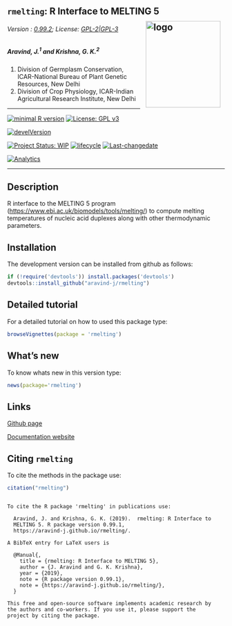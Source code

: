 
## `rmelting`: R Interface to MELTING 5 <img src="https://raw.githubusercontent.com/aravind-j/rmelting/master/inst/extdata/rmelting.png" align="right" alt="logo" width="173" height = "200" style = "padding: 10px; border: none; float: right;">

###### Version : [0.99.2](https://aravind-j.github.io/rmelting/); License: [GPL-2|GPL-3](https://www.r-project.org/Licenses/)

##### *Aravind, J.<sup>1</sup> and Krishna, G. K.<sup>2</sup>*

1.  Division of Germplasm Conservation, ICAR-National Bureau of Plant
    Genetic Resources, New Delhi
2.  Division of Crop Physiology, ICAR-Indian Agricultural Research
    Institute, New Delhi

-----

[![minimal R
version](https://img.shields.io/badge/R%3E%3D-3.0.2-6666ff.svg)](https://cran.r-project.org/)
[![License: GPL
v3](https://img.shields.io/badge/License-GPL%20v3-blue.svg)](https://www.gnu.org/licenses/gpl-3.0)
<!-- [[![CRAN_Status_Badge](https://www.r-pkg.org/badges/version-last-release/rmelting)](https://cran.r-project.org/package=rmelting) -->
<!-- [![rstudio mirror downloads](https://cranlogs.r-pkg.org/badges/grand-total/rmelting?color=green)](https://CRAN.R-project.org/package=rmelting) -->
<!-- [![packageversion](https://img.shields.io/badge/Package%20version-0.2.3.3-orange.svg)](https://github.com/aravind-j/rmelting) -->
[![develVersion](https://img.shields.io/badge/devel%20version-0.99.1-orange.svg)](https://github.com/aravind-j/rmelting)
<!-- [![GitHub Download Count](https://github-basic-badges.herokuapp.com/downloads/aravind-j/rmelting/total.svg)] -->
[![Project Status:
WIP](http://www.repostatus.org/badges/latest/wip.svg)](http://www.repostatus.org/#wip)
[![lifecycle](https://img.shields.io/badge/lifecycle-experimental-orange.svg)](https://www.tidyverse.org/lifecycle/#experimental)
[![Last-changedate](https://img.shields.io/badge/last%20change-2019--01--16-yellowgreen.svg)](/commits/master)
<!-- [![Rdoc](http://www.rdocumentation.org/badges/version/rmelting)](http://www.rdocumentation.org/packages/rmelting) -->
<!-- [![Zenodo DOI](https://zenodo.org/badge/DOI/10.5281/zenodo.841963.svg)](https://doi.org/10.5281/zenodo.841963) -->
[![Analytics](https://pro-pulsar-193905.appspot.com/UA-116683292-1/welcome-page)](https://github.com/aravind-j/google-analytics-beacon)

-----

## Description

R interface to the MELTING 5 program
(<https://www.ebi.ac.uk/biomodels/tools/melting/>) to compute melting
temperatures of nucleic acid duplexes along with other thermodynamic
parameters.

## Installation

<!-- The package can be installed from CRAN as follows:


```r
install.packages('rmelting', dependencies=TRUE)
```
-->

The development version can be installed from github as follows:

``` r
if (!require('devtools')) install.packages('devtools')
devtools::install_github("aravind-j/rmelting")
```

## Detailed tutorial

For a detailed tutorial on how to used this package type:

``` r
browseVignettes(package = 'rmelting')
```

## What’s new

To know whats new in this version type:

``` r
news(package='rmelting')
```

## Links

<!-- [CRAN page](https://cran.r-project.org/package=rmelting) -->

[Github page](https://github.com/aravind-j/rmelting)

[Documentation website](https://aravind-j.github.io/rmelting/)

<!-- [Zenodo DOI](https://doi.org/10.5281/zenodo.1219630) -->

## Citing `rmelting`

To cite the methods in the package use:

``` r
citation("rmelting")
```

``` 

To cite the R package 'rmelting' in publications use:

  Aravind, J. and Krishna, G. K. (2019).  rmelting: R Interface to
  MELTING 5. R package version 0.99.1,
  https://aravind-j.github.io/rmelting/.

A BibTeX entry for LaTeX users is

  @Manual{,
    title = {rmelting: R Interface to MELTING 5},
    author = {J. Aravind and G. K. Krishna},
    year = {2019},
    note = {R package version 0.99.1},
    note = {https://aravind-j.github.io/rmelting/},
  }

This free and open-source software implements academic research by
the authors and co-workers. If you use it, please support the
project by citing the package.
```
